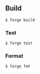 ## Build
```shell
$ forge build
```

### Test

```shell
$ forge test
```

### Format

```shell
$ forge fmt
```